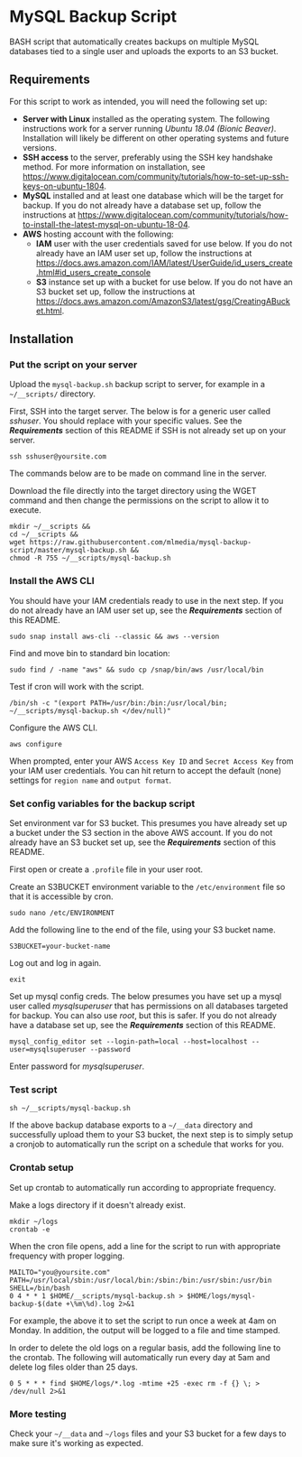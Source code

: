 # MySQL Backup Script
BASH script that automatically creates backups on multiple MySQL databases tied to a single user and uploads the exports to an S3 bucket.

## Requirements
For this script to work as intended, you will need the following set up:
- **Server with Linux** installed as the operating system.  The following instructions work for a server running *Ubuntu 18.04 (Bionic Beaver)*.  Installation will likely be different on other operating systems and future versions.
- **SSH access** to the server, preferably using the SSH key handshake method.  For more information on installation, see https://www.digitalocean.com/community/tutorials/how-to-set-up-ssh-keys-on-ubuntu-1804.
- **MySQL** installed and at least one database which will be the target for backup.  If you do not already have a database set up, follow the instructions at https://www.digitalocean.com/community/tutorials/how-to-install-the-latest-mysql-on-ubuntu-18-04.
- **AWS** hosting account with the following:
	- **IAM** user with the user credentials saved for use below.  If you do not already have an IAM user set up, follow the instructions at https://docs.aws.amazon.com/IAM/latest/UserGuide/id_users_create.html#id_users_create_console
	- **S3** instance set up with a bucket for use below.  If you do not have an S3 bucket set up, follow the instructions at https://docs.aws.amazon.com/AmazonS3/latest/gsg/CreatingABucket.html.

## Installation

### Put the script on your server
Upload the `mysql-backup.sh` backup script to server, for example in a `~/__scripts/` directory.

First, SSH into the target server.  The below is for a generic user called *sshuser*.  You should replace with your specific values.  See the **_Requirements_** section of this README if SSH is not already set up on your server.

```
ssh sshuser@yoursite.com
```
The commands below are to be made on command line in the server.

Download the file directly into the target directory using the WGET command and then change the permissions on the script to allow it to execute.

```
mkdir ~/__scripts &&
cd ~/__scripts &&
wget https://raw.githubusercontent.com/mlmedia/mysql-backup-script/master/mysql-backup.sh &&
chmod -R 755 ~/__scripts/mysql-backup.sh
```
### Install the AWS CLI
You should have your IAM credentials ready to use in the next step.  If you do not already have an IAM user set up, see the **_Requirements_** section of this README.

```
sudo snap install aws-cli --classic && aws --version
```
Find and move bin to standard bin location:
```
sudo find / -name "aws" && sudo cp /snap/bin/aws /usr/local/bin
```

Test if cron will work with the script.
```
/bin/sh -c "(export PATH=/usr/bin:/bin:/usr/local/bin; ~/__scripts/mysql-backup.sh </dev/null)"
```

Configure the AWS CLI.

```
aws configure
```
When prompted, enter your AWS `Access Key ID` and `Secret Access Key` from your IAM user credentials.  You can hit return to accept the default (none) settings for `region name` and `output format`.

### Set config variables for the backup script
Set environment var for S3 bucket.  This presumes you have already set up a bucket under the S3 section in the above AWS account.  If you do not already have an S3 bucket set up, see the **_Requirements_** section of this README.  

First open or create a `.profile` file in your user root.

Create an S3BUCKET environment variable to the `/etc/environment` file so that it is accessible by cron.

```
sudo nano /etc/ENVIRONMENT
```
Add the following line to the end of the file, using your S3 bucket name.
```
S3BUCKET=your-bucket-name
```

Log out and log in again.

```
exit
```

Set up mysql config creds.  The below presumes you have set up a mysql user called *mysqlsuperuser* that has permissions on all databases targeted for backup.  You can also use *root*, but this is safer.  If you do not already have a database set up, see the **_Requirements_** section of this README.

```
mysql_config_editor set --login-path=local --host=localhost --user=mysqlsuperuser --password
```
Enter password for *mysqlsuperuser*.

### Test script
```
sh ~/__scripts/mysql-backup.sh
```
If the above backup database exports to a `~/__data` directory and successfully upload them to your S3 bucket, the next step is to simply setup a cronjob to automatically run the script on a schedule that works for you.

### Crontab setup
Set up crontab to automatically run according to appropriate frequency.

Make a logs directory if it doesn't already exist.
```
mkdir ~/logs
crontab -e
```
When the cron file opens, add a line for the script to run with appropriate frequency with proper logging.

```
MAILTO="you@yoursite.com"
PATH=/usr/local/sbin:/usr/local/bin:/sbin:/bin:/usr/sbin:/usr/bin
SHELL=/bin/bash
0 4 * * 1 $HOME/__scripts/mysql-backup.sh > $HOME/logs/mysql-backup-$(date +\%m\%d).log 2>&1
```

For example, the above it to set the script to run once a week at 4am on Monday.  In addition, the output will be logged to a file and time stamped.  

In order to delete the old logs on a regular basis, add the following line to the crontab.  The following will automatically run every day at 5am and delete log files older than 25 days.

```
0 5 * * * find $HOME/logs/*.log -mtime +25 -exec rm -f {} \; > /dev/null 2>&1
```

### More testing
Check your `~/__data` and `~/logs` files and your S3 bucket for a few days to make sure it's working as expected.  
